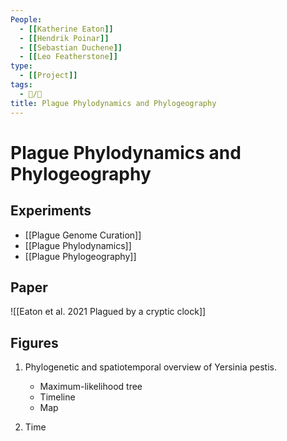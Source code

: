 ```yaml
---
People:
  - [[Katherine Eaton]]
  - [[Hendrik Poinar]]
  - [[Sebastian Duchene]]
  - [[Leo Featherstone]]
type:
  - [[Project]]  
tags: 
  - 📝/🌱 
title: Plague Phylodynamics and Phylogeography
---
```


# Plague Phylodynamics and Phylogeography

## Experiments

- [[Plague Genome Curation]]
- [[Plague Phylodynamics]]
- [[Plague Phylogeography]]

## Paper

![[Eaton et al. 2021 Plagued by a cryptic clock]]

## Figures

1. Phylogenetic and spatiotemporal overview of Yersinia pestis.
	- Maximum-likelihood tree
	- Timeline
	- Map


2. Time 



